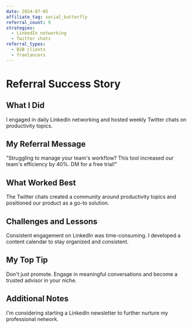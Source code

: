 ```yaml
---
date: 2024-07-05
affiliate_tag: social_butterfly
referral_count: 9
strategies:
  - LinkedIn networking
  - Twitter chats
referral_types:
  - B2B clients
  - freelancers
---
```

# Referral Success Story
## What I Did
I engaged in daily LinkedIn networking and hosted weekly Twitter chats on productivity topics.
## My Referral Message
"Struggling to manage your team's workflow? This tool increased our team's efficiency by 40%. DM for a free trial!"
## What Worked Best
The Twitter chats created a community around productivity topics and positioned our product as a go-to solution.
## Challenges and Lessons
Consistent engagement on LinkedIn was time-consuming. I developed a content calendar to stay organized and consistent.
## My Top Tip
Don't just promote. Engage in meaningful conversations and become a trusted advisor in your niche.
## Additional Notes
I'm considering starting a LinkedIn newsletter to further nurture my professional network.